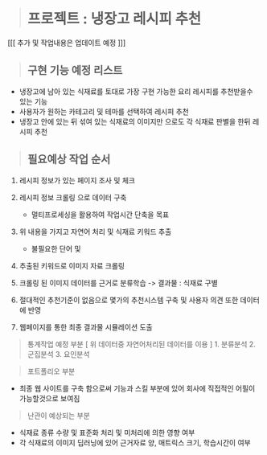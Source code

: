 ﻿># 프로젝트 : 냉장고 레시피 추천
[[[ 추가 및 작업내용은 업데이트 예정 ]]]

>## 구현 기능 예정 리스트
  
 - 냉장고에 남아 있는 식재료를 토대로 가장 구현 가능한 요리 레시피를 추천받을수 있는 기능
 - 사용자가 원하는 카테고리 및 테마를 선택하여 레시피 추천
 - 냉장고 안에 있는 뒤 섞여 있는 식재료의 이미지만 으로도 각 식재료 판별을 한뒤 레시피 추천
	

>##	필요예상 작업 순서

 1. 레시피 정보가 있는 페이지 조사 및 체크
 2. 레시피 정보 크롤링 으로 데이터 구축 
	 - 멀티프로세싱을 활용하여 작업시간 단축을 목표
 3. 위 내용을 가지고 자연어 처리 및 식재료 키워드 추출
	 - 불필요한 단어 및 
 5.  추출된 키워드로 이미지 자료 크롤링
   
 6. 크롤링 된 이미지 데이터를 근거로 분류학습 -> 결과물 : 식재료 구별
   
 7. 절대적인 추천기준이 없음으로 몇가의 추천시스템 구축 및 사용자 의견 또한 데이터에 반영
   
 8. 웹페이지를 통한 최종 결과물 시뮬레이션 도출

> 통계작업 예정 부분
 [ 위 데이터중 자연어처리된 데이터를 이용 ]
	1. 분류분석
	2. 군집분석
	3. 요인분석
 

 > 포트폴리오 부분
  - 최종 웹 사이트를 구축 함으로써 기능과 스킬 부분에 있어 
	회사에 직접적인 어필이 가능할것으로 보여짐

 > 난관이 예상되는 부분
 - 식재료 종류 수량 및 표준화 처리 및 미처리에 의한 영향 여부
 - 각 식재료의 이미지 딥러닝에 있어 근거자료 양, 매트릭스 크기, 
 학습시간이 여부
